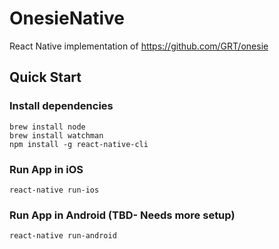 # OnesieNative

React Native implementation of https://github.com/GRT/onesie

## Quick Start

### Install dependencies
```
brew install node
brew install watchman
npm install -g react-native-cli
```

### Run App in iOS
```
react-native run-ios
```

### Run App in Android (TBD- Needs more setup)
```
react-native run-android
```

